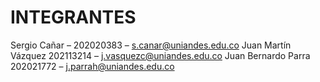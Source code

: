 # INTEGRANTES
Sergio Cañar – 202020383 – s.canar@uniandes.edu.co 
Juan Martín Vázquez 202113214 – j.vasquezc@uniandes.edu.co 
Juan Bernardo Parra 202021772 – j.parrah@uniandes.edu.co

